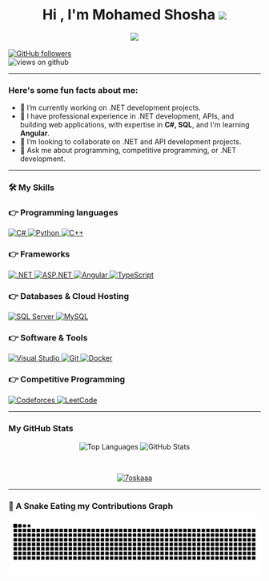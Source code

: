 <h1 align="center">Hi , I'm Mohamed Shosha <img src="https://media.giphy.com/media/hvRJCLFzcasrR4ia7z/giphy.gif" width="35"></h1>
<p align="center">
  <a href="https://github.com/DenverCoder1/readme-typing-svg"><img src="https://readme-typing-svg.herokuapp.com?font=Time+New+Roman&color=%23C8BE25&size=25&center=true&vCenter=true&width=600&height=100&lines=Back+End+.NET+Developer;Computer+Science+Student"></a>
</p>


[![GitHub followers](https://img.shields.io/github/followers/mo-shosha.svg?style=social&label=Followers)](https://github.com/mo-shosha?tab=followers)  
<img src="https://komarev.com/ghpvc/?username=mo-shosha&label=Views&color=brightgreen&style=flat-square" alt="views on github" />

---

<h3> Here's some fun facts about me: </h3>

- 🔭 I’m currently working on .NET development projects.  
- 🌱 I have professional experience in .NET development, APIs, and building web applications, with expertise in **C#, SQL**, and I'm learning **Angular**.  
- 👯 I’m looking to collaborate on .NET and API development projects.  
- 💬 Ask me about programming, competitive programming, or .NET development.  

---

<h3> 🛠️ My Skills </h3>

### 👉 Programming languages
<p align="left"> 
  <a href="https://learn.microsoft.com/en-us/dotnet/csharp/">
    <img alt="C#" src="https://img.shields.io/badge/C%23-239120?style=for-the-badge&logo=c-sharp&logoColor=white"/>
  </a>
  <a href="https://www.python.org/">
    <img alt="Python" src="https://img.shields.io/badge/Python-FFD43B?style=for-the-badge&logo=python&logoColor=darkgreen"/>
  </a>
  <a href="https://en.cppreference.com/w/">
    <img alt="C++" src="https://img.shields.io/badge/C%2B%2B-00599C?style=for-the-badge&logo=cplusplus&logoColor=white"/>
  </a>
</p>

### 👉 Frameworks
<p align="left"> 
  <a href="https://dotnet.microsoft.com/">
    <img alt=".NET" src="https://img.shields.io/badge/.NET-512BD4?style=for-the-badge&logo=.net&logoColor=white">
  </a>
  <a href="https://www.asp.net/">
    <img alt="ASP.NET" src="https://img.shields.io/badge/ASP.NET-5C2D91?style=for-the-badge&logo=aspdotnet&logoColor=white">
  </a>
  <a href="https://angular.io/">
    <img alt="Angular" src="https://img.shields.io/badge/Angular-DD0031?style=for-the-badge&logo=angular&logoColor=white">
  </a>
  <a href="https://www.typescriptlang.org/">
    <img alt="TypeScript" src="https://img.shields.io/badge/TypeScript-007ACC?style=for-the-badge&logo=typescript&logoColor=white">
  </a>
</p>

### 👉 Databases & Cloud Hosting
<p align="left">
  <a href="https://www.microsoft.com/en-us/sql-server">
    <img alt="SQL Server" src="https://img.shields.io/badge/SQL%20Server-CC2927?style=for-the-badge&logo=microsoftsqlserver&logoColor=white">
  </a>
  <a href="https://www.mysql.com/">
    <img alt="MySQL" src="https://img.shields.io/badge/MySQL-4479A1?style=for-the-badge&logo=mysql&logoColor=white">
  </a>
</p>

### 👉 Software & Tools
<p>
  <a href="#">
    <img alt="Visual Studio" src="https://img.shields.io/badge/Visual_Studio-5C2D91?style=for-the-badge&logo=visual%20studio&logoColor=white">
  </a>
  <a href="#">
    <img alt="Git" src="https://img.shields.io/badge/Git-F05032?style=for-the-badge&logo=git&logoColor=white">
  </a>
  <a href="#">
    <img alt="Docker" src="https://img.shields.io/badge/Docker-2CA5E0?style=for-the-badge&logo=docker&logoColor=white">
  </a>
</p>

### 👉 Competitive Programming
<p align="left">
  <a href="https://codeforces.com/profile/Mohamed_Shosha">
    <img alt="Codeforces" src="https://img.shields.io/badge/Codeforces-1F8ACB?style=for-the-badge&logo=codeforces&logoColor=white">
  </a>
  <a href="https://leetcode.com/Mohamed_shosha/">
    <img alt="LeetCode" src="https://img.shields.io/badge/LeetCode-FFA116?style=for-the-badge&logo=leetcode&logoColor=black">
  </a>
</p>

---

<h3>My GitHub Stats</h3>

<p align="center">
  <img align="center" src="https://github-readme-stats.vercel.app/api/top-langs?username=mo-shosha&show_icons=true&theme=dark&locale=en&layout=compact" alt="Top Languages" height="200" />
  <img align="center" src="https://github-readme-stats.vercel.app/api?username=mo-shosha&show_icons=true&theme=dark&locale=en" alt="GitHub Stats" height="200" />
</p>
<br>
<p align="center">
  <a href="https://github.com/ryo-ma/github-profile-trophy">
    <img src="https://github-profile-trophy.vercel.app/?username=mo-shosha&layout=compact&theme=tokyonight&column=4&margin-w=15&margin-h=15" alt="7oskaaa"  />
  </a>
</p>


---

### 🐍 A Snake Eating my Contributions Graph

<p align="center">
	<picture>
		  <source media="(prefers-color-scheme: dark)" srcset="https://raw.githubusercontent.com/mo-shosha/mo-shosha/output/github-contribution-grid-snake-dark.svg">
		  <source media="(prefers-color-scheme: light)" srcset="https://raw.githubusercontent.com/mo-shosha/mo-shosha/output/github-contribution-grid-snake.svg">
		  <img alt="github contribution grid snake animation" src="https://raw.githubusercontent.com/mo-shosha/mo-shosha/output/github-contribution-grid-snake.svg">
	</picture>
</p>
